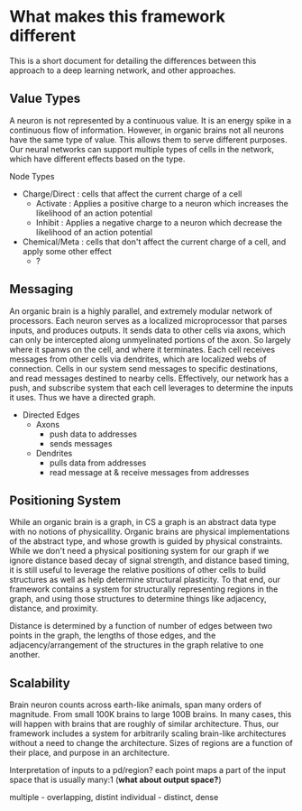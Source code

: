 # What makes this framework different

This is a short document for detailing the differences between this approach to a deep learning network, and other approaches.

## Value Types

A neuron is not represented by a continuous value. It is an energy spike in a continuous flow of information. However, in organic brains not all neurons have the same type of value. This allows them to serve different purposes. Our neural networks can support multiple types of cells in the network, which have different effects based on the type.

Node Types

- Charge/Direct : cells that affect the current charge of a cell
  - Activate : Applies a positive charge to a neuron which increases the likelihood of an action potential
  - Inhibit : Applies a negative charge to a neuron which decrease the likelihood of an action potential
- Chemical/Meta : cells that don't affect the current charge of a cell, and apply some other effect
  - ?

## Messaging

An organic brain is a highly parallel, and extremely modular network of processors. Each neuron serves as a localized microprocessor that parses inputs, and produces outputs. It sends data to other cells via axons, which can only be intercepted along unmyelinated portions of the axon. So largely where it spanws on the cell, and where it terminates. Each cell receives messages from other cells via dendrites, which are localized webs of connection. Cells in our system send messages to specific destinations, and read messages destined to nearby cells. Effectively, our network has a push, and subscribe system that each cell leverages to determine the inputs it uses. Thus we have a directed graph.

- Directed Edges
  - Axons
    - push data to addresses
    - sends messages
  - Dendrites
    - pulls data from addresses
    - read message at & receive messages from addresses

## Positioning System

While an organic brain is a graph, in CS a graph is an abstract data type with no notions of physicallity. Organic brains are physical implementations of the abstract type, and whose growth is guided by physical constraints. While we don't need a physical positioning system for our graph if we ignore distance based decay of signal strength, and distance based timing, it is still useful to leverage the relative positions of other cells to build structures as well as help determine structural plasticity. To that end, our framework contains a system for structurally representing regions in the graph, and using those structures to determine things like adjacency, distance, and proximity.

Distance is determined by a function of number of edges between two points in the graph, the lengths of those edges, and the adjacency/arrangement of the structures in the graph relative to one another.

## Scalability

Brain neuron counts across earth-like animals, span many orders of magnitude. From small 100K brains to large 100B brains. In many cases, this will happen with brains that are roughly of similar architecture. Thus, our framework includes a system for arbitrarily scaling brain-like architectures without a need to change the architecture. Sizes of regions are a function of their place, and purpose in an architecture.

Interpretation of inputs to a pd/region?
each point maps a part of the input space that is usually many:1 (**what about output space?**)

multiple - overlapping, distint
individual - distinct, dense